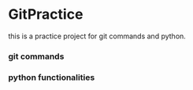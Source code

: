 # GitPractice
this is a practice project for git commands and python.
### git commands
### python functionalities
